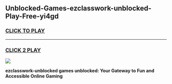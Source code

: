 
## Unblocked-Games-ezclasswork-unblocked-Play-Free-yi4gd
<h3>
<a href="https://premium76.site?title=ezclasswork-unblocked&ref=23A">CLICK TO PLAY</a></h3>
<hr>

<h3>
<a href="https://premium76.site?title=ezclasswork-unblocked&ref=23A">CLICK 2 PLAY</a>
  
</h3>

<a href="https://premium76.site?title=ezclasswork-unblocked&ref=23A"><img src="https://clearcache.store/games.png"></a>


**ezclasswork-unblocked games unblocked: Your Gateway to Fun and Accessible Online Gaming**

